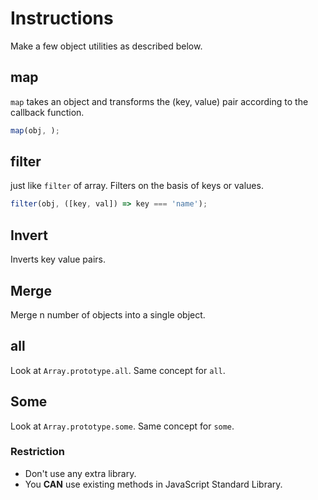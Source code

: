 # Instructions

Make a few object utilities as described below.

## map

`map` takes an object and transforms the (key, value) pair according to the callback function.

```js
map(obj, );
```
## filter

just like `filter` of array. Filters on the basis of keys or values.

```js
filter(obj, ([key, val]) => key === 'name');
```

## Invert
Inverts key value pairs.

## Merge
Merge n number of objects into a single object.

## all
Look at `Array.prototype.all`. Same concept for `all`.

## Some
Look at `Array.prototype.some`. Same concept for `some`.

### Restriction
- Don't use any extra library.
- You **CAN** use existing methods in JavaScript Standard Library.